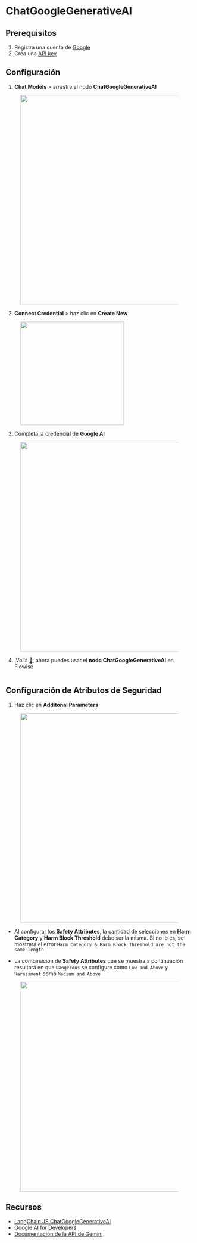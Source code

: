 # ChatGoogleGenerativeAI

## Prerequisitos

1. Registra una cuenta de [Google](https://accounts.google.com/InteractiveLogin)
2. Crea una [API key](https://aistudio.google.com/app/apikey)

## Configuración

1. **Chat Models** > arrastra el nodo **ChatGoogleGenerativeAI**

<figure><img src="../../../.gitbook/assets/google_ai/1.png" alt="" width="563"><figcaption></figcaption></figure>

2. **Connect Credential** > haz clic en **Create New**

<figure><img src="../../../.gitbook/assets/google_ai/2.png" alt="" width="278"><figcaption></figcaption></figure>

3. Completa la credencial de **Google AI**

<figure><img src="../../../.gitbook/assets/google_ai/3.png" alt="" width="563"><figcaption></figcaption></figure>

4. ¡Voilà [🎉](https://emojipedia.org/party-popper/), ahora puedes usar el **nodo ChatGoogleGenerativeAI** en Flowise

<figure><img src="../../../.gitbook/assets/google_ai/4.png" alt=""><figcaption></figcaption></figure>

## Configuración de Atributos de Seguridad

1. Haz clic en **Additonal Parameters**

<figure><img src="../../../.gitbook/assets/google_ai/5.png" alt="" width="563"><figcaption></figcaption></figure>

* Al configurar los **Safety Attributes**, la cantidad de selecciones en **Harm Category** y **Harm Block Threshold** debe ser la misma. Si no lo es, se mostrará el error `Harm Category & Harm Block Threshold are not the same length`

* La combinación de **Safety Attributes** que se muestra a continuación resultará en que `Dangerous` se configure como `Low and Above` y `Harassment` como `Medium and Above`

<figure><img src="../../../.gitbook/assets/google_ai/6.png" alt="" width="563"><figcaption></figcaption></figure>

## Recursos

* [LangChain JS ChatGoogleGenerativeAI](https://js.langchain.com/docs/integrations/chat/google_generativeai)
* [Google AI for Developers](https://ai.google.dev/)
* [Documentación de la API de Gemini](https://ai.google.dev/docs)